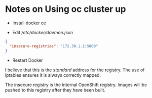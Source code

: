 # Notes on Using oc cluster up

- Install [docker ce](https://docs.docker.com/install/)

- Edit */etc/docker/daemon.json*

```json
{
  "insecure-registries": "172.30.1.1:5000"
}
```

- Restart Docker

I believe that this is the *standard* address for the registry. The use of iptables ensures it is always correctly mapped.

The insecure registry is the internal OpenShift registry. Images will be pushed to this registry after they have been built.